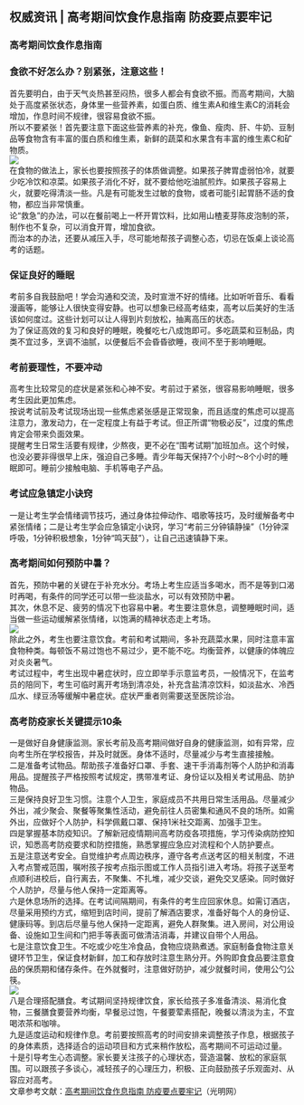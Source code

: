 ## 权威资讯 | 高考期间饮食作息指南 防疫要点要牢记  
### 高考期间饮食作息指南  
### 食欲不好怎么办？别紧张，注意这些！  
首先要明白，由于天气炎热甚至闷热，很多人都会有食欲不振。而高考期间，大脑处于高度紧张状态，身体里一些营养素，如蛋白质、维生素A和维生素C的消耗会增加，作息时间不规律，很容易食欲不振。  
所以不要紧张！首先要注意下面这些营养素的补充，像鱼、瘦肉、肝、牛奶、豆制品等食物含有丰富的蛋白质和维生素，新鲜的蔬菜和水果含有丰富的维生素C和矿物质。  
![](http://cdncms.v-keep.cn/wp-content/uploads/2020/07/u3098687317650909866fm11gp0.png)  
在食物的做法上，家长也要按照孩子的体质做调整。如果孩子脾胃虚弱怕冷，就要少吃冷饮和凉菜。如果孩子消化不好，就不要给他吃油腻煎炸。如果孩子容易上火，就要吃得清淡一些。凡是有可能发生过敏的食物，或者可能引起胃肠不适的食物，都应当非常慎重。  
论“救急”的办法，可以在餐前喝上一杯开胃饮料，比如用山楂麦芽陈皮泡制的茶，制作也不复杂，可以消食开胃，增加食欲。  
而治本的办法，还要从减压入手，尽可能地帮孩子调整心态，切忌在饭桌上谈论高考的话题。  
### 保证良好的睡眠  
考前多自我鼓励吧！学会沟通和交流，及时宣泄不好的情绪。比如听听音乐、看看漫画等，能够让人很快变得安静。也可以想象已经高考结束，高考以后美好的生活该如何度过。这些计划可以让人得到片刻放松，抽离高压的状态。  
为了保证高效的复习和良好的睡眠，晚餐吃七八成饱即可。多吃蔬菜和豆制品，肉类不宜过多，烹调不油腻，以便餐后不会昏昏欲睡，夜间不至于影响睡眠。  
### 考前要理性，不要冲动  
高考生比较常见的症状是紧张和心神不安。考前过于紧张，很容易影响睡眠，很多考生因此更加焦虑。  
按说考试前及考试现场出现一些焦虑紧张感是正常现象，而且适度的焦虑可以提高注意力，激发动力，在一定程度上有益于考试。但正所谓“物极必反”，过度的焦虑肯定会带来负面效果。  
提醒考生日常生活要有规律，少熬夜，更不必在“围考试期”加班加点。这个时候，也没必要非得很早上床，强迫自己多睡。青少年每天保持7个小时～8个小时的睡眠即可。睡前少接触电脑、手机等电子产品。  
### 考试应急镇定小诀窍  
一是让考生学会情绪调节技巧，通过身体拉伸动作、唱歌等技巧，及时缓解备考中紧张情绪；二是让考生学会应急镇定小诀窍，学习“考前三分钟镇静操”（1分钟深呼吸，1分钟积极想象，1分钟“鸣天鼓”），让自己迅速镇静下来。  
### 高考期间如何预防中暑？  
首先，预防中暑的关键在于补充水分。考场上考生应适当多喝水，而不是等到口渴时再喝，有条件的同学还可以带一些淡盐水，可以有效预防中暑。  
其次，休息不足、疲劳的情况下也容易中暑。考生要注意休息，调整睡眠时间，适当做一些运动缓解紧张情绪，以饱满的精神状态走上考场。  
![](http://cdncms.v-keep.cn/wp-content/uploads/2020/07/timg-99.jpg)  
除此之外，考生也要注意饮食。考前和考试期间，多补充蔬菜水果，同时注意丰富食物种类。每顿饭不易过饱也不易过少，更不能不吃。均衡营养，以健康的体魄应对炎炎暑气。  
考试过程中，考生出现中暑症状时，应立即举手示意监考员，一般情况下，在监考员的陪同下，考生可临时离开考场到清凉处，补充含盐清凉饮料，如淡盐水、冷西瓜水、绿豆汤等缓解中暑症状。症状严重者则需要送至医院诊治。  
### 高考防疫家长关键提示10条  
一是做好自身健康监测。家长考前及高考期间做好自身的健康监测，如有异常，应向考生所在学校报告，并及时就医。身体不适时，尽量减少与考生直接接触。  
二是准备考试物品。帮助孩子准备好口罩、手套、速干手消毒剂等个人防护和消毒用品。提醒孩子严格按照考试规定，携带准考证、身份证以及相关考试用品、防护物品。  
三是保持良好卫生习惯。注意个人卫生，家庭成员不共用日常生活用品。尽量减少外出，减少聚会、聚餐等聚集性活动，避免前往人员密集和通风不良的场所。如需外出，应做好个人防护，科学佩戴口罩、保持1米社交距离、加强手卫生。  
四是掌握基本防疫知识。了解新冠疫情期间高考防疫各项措施，学习传染病防控知识，知悉高考防疫要求和防控措施，熟悉掌握应急应对流程和个人防护要点。  
五是注意送考安全。自觉维护考点周边秩序，遵守各考点送考区的相关制度，不进入考点警戒范围，嘱咐孩子按考点指示图或工作人员指引进入考场。将孩子送至考点顺利进校后，自行离去，不聚集、不扎堆，减少交谈，避免交叉感染。同时做好个人防护，尽量与他人保持一定距离等。  
六是休息场所的选择。在考试间隔期间，有条件的考生应回家休息。如需订酒店，尽量采用预约方式，缩短到店时间，提前了解酒店要求，准备好每个人的身份证、健康码等。到店后尽量与他人保持一定距离，避免人群聚集。进入房间，对公用设备、设施如卫生间和门把手等表面可做清洁消毒，并建议自带个人用品。  
七是注意饮食卫生。不吃或少吃生冷食品，食物应烧熟煮透。家庭制备食物注意关键环节卫生，保证食材新鲜，加工和存放时注意生熟分开。外购即食食品要注意食品的保质期和储存条件。在外就餐时，注意做好防护，减少就餐时间，使用公勺公筷。  
![](http://cdncms.v-keep.cn/wp-content/uploads/2020/07/timg-98-1024x569.jpg)  
八是合理搭配膳食。考试期间坚持规律饮食，家长给孩子多准备清淡、易消化食物，三餐膳食要营养均衡，早餐忌过饱，午餐要荤素搭配，晚餐以清淡为主，不宜喝浓茶和咖啡。  
九是适度运动和规律作息。考前要按照高考的时间安排来调整孩子作息，根据孩子的身体素质，选择适合的运动项目和方式来稍作放松，高考期间不可运动过量。  
十是引导考生心态调整。家长要关注孩子的心理状态，营造温馨、放松的家庭氛围。可以跟孩子多谈心，减轻孩子的心理压力，积极、正向鼓励孩子乐观面对、从容应对高考。  
文章参考文献：<a href="https://m.gmw.cn/toutiao/2020-07/07/content_33971528.htm?tt_group_id=6846541309356966408">高考期间饮食作息指南 防疫要点要牢记</a>（光明网）  
<!--EndFragment-->  
